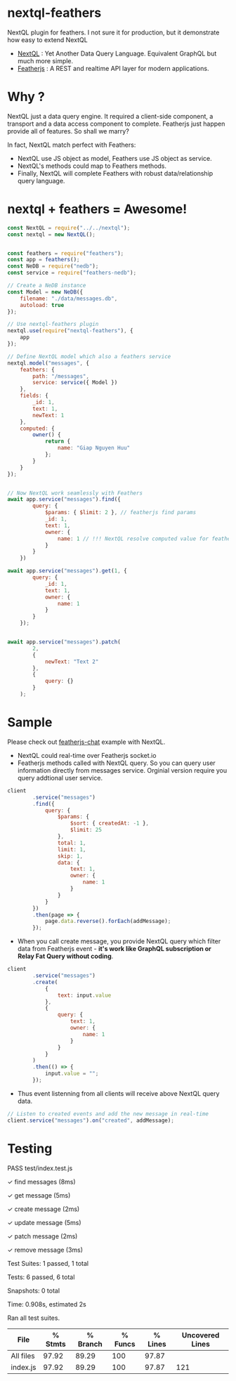 # nextql-feathers
NextQL plugin for feathers. I  not sure it for production, but it demonstrate how easy to extend NextQL 

* [NextQL](https://github.com/giapnguyen74/nextql) : Yet Another Data Query Language. Equivalent GraphQL but much more simple.
* [Featherjs](https://github.com/feathersjs/feathers) : A REST and realtime API layer for modern applications. 

# Why ?
NextQL just a data query engine. It required a client-side component, a transport and a data access component to complete. Featherjs just happen provide all of features. So shall we marry? 

In fact, NextQL match perfect with Feathers:
* NextQL use JS object as model, Feathers use JS object as service.
* NextQL's methods could map to Feathers methods.
* Finally, NextQL will complete Feathers with robust data/relationship query language.

# nextql + feathers = Awesome!

```js
const NextQL = require("../../nextql");
const nextql = new NextQL();


const feathers = require("feathers");
const app = feathers();
const NeDB = require("nedb");
const service = require("feathers-nedb");

// Create a NeDB instance
const Model = new NeDB({
	filename: "./data/messages.db",
	autoload: true
});

// Use nextql-feathers plugin 
nextql.use(require("nextql-feathers"), {
	app
});

// Define NextQL model which also a feathers service
nextql.model("messages", {
	feathers: {
		path: "/messages",
		service: service({ Model })
	},
	fields: {
		_id: 1,
		text: 1,
		newText: 1
	},
	computed: {
		owner() {
			return {
				name: "Giap Nguyen Huu"
			};
		}
	}
});


// Now NextQL work seamlessly with Feathers
await app.service("messages").find({
		query: {
			$params: { $limit: 2 }, // featherjs find params
			_id: 1,
			text: 1,
			owner: {
				name: 1 // !!! NextQL resolve computed value for featherjs
			}
		}
	})

await app.service("messages").get(1, {
		query: {
			_id: 1,
			text: 1,
			owner: {
				name: 1
			}
		}
	});


await app.service("messages").patch(
		2,
		{
			newText: "Text 2"
		},
		{
			query: {}
		}
	);
```

# Sample
Please check out [featherjs-chat](https://github.com/giapnguyen74/nextql-feathers/tree/master/samples/chat) example with NextQL.
* NextQL could real-time over Featherjs socket.io
* Featherjs methods called with NextQL query. So you can query user information directly from messages service. Orginial version require you query addtional user service.
```js
client
		.service("messages")
		.find({
			query: {
				$params: {
					$sort: { createdAt: -1 },
					$limit: 25
				},
				total: 1,
				limit: 1,
				skip: 1,
				data: {
					text: 1,
					owner: {
						name: 1
					}
				}
			}
		})
		.then(page => {
			page.data.reverse().forEach(addMessage);
		});
```

* When you call create message, you provide NextQL query which filter data from Featherjs event - **it's work like GraphQL subscription or Relay Fat Query without coding**.
```js
client
		.service("messages")
		.create(
			{
				text: input.value
			},
			{
				query: {
					text: 1,
					owner: {
						name: 1
					}
				}
			}
		)
		.then(() => {
			input.value = "";
		});
```

* Thus event listenning from all clients will receive above NextQL query data.
```js
// Listen to created events and add the new message in real-time
client.service("messages").on("created", addMessage);
```


# Testing
 PASS  test/index.test.js

  ✓ find messages (8ms)
 
  ✓ get message (5ms)
 
  ✓ create message (2ms)
 
  ✓ update message (5ms)
 
  ✓ patch message (2ms)
 
  ✓ remove message (3ms)


Test Suites: 1 passed, 1 total

Tests:       6 passed, 6 total

Snapshots:   0 total

Time:        0.908s, estimated 2s

Ran all test suites.


File      |  % Stmts | % Branch |  % Funcs |  % Lines |Uncovered Lines |
----------|----------|----------|----------|----------|----------------|
All files |    97.92 |    89.29 |      100 |    97.87 |                |
 index.js |    97.92 |    89.29 |      100 |    97.87 |            121 |
